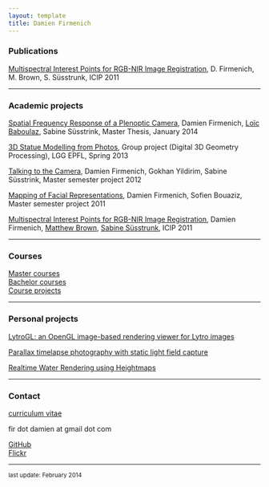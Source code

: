 ```yaml
---
layout: template
title: Damien Firmenich
---
```


<a name="projects"></a>
### <span class="glyphicon glyphicon-book"></span> Publications

[Multispectral Interest Points for RGB-NIR Image Registration](projects/features), D. Firmenich, M. Brown, S. Süsstrunk, ICIP 2011

---

### <span class="glyphicon glyphicon-bookmark"></span> Academic projects

[Spatial Frequency Response of a Plenoptic Camera](projects/lightfield), Damien Firmenich, [Loïc Baboulaz](http://lcav.epfl.ch/page-77949-en.html), Sabine Süsstrink, Master Thesis, January 2014

[3D Statue Modelling from Photos](projects/statues), Group project (Digital 3D Geometry Processing), LGG EPFL, Spring 2013

[Talking to the Camera](), Damien Firmenich, Gokhan Yildirim, Sabine Süsstrink, Master semester project 2012

[Mapping of Facial Representations](projects/faces), Damien Firmenich, Sofien Bouaziz, Master semester project 2011

[Multispectral Interest Points for RGB-NIR Image Registration](projects/features), Damien Firmenich, [Matthew Brown](http://www.cs.bath.ac.uk/brown/research/research.html), [Sabine Süsstrunk](http://ivrg.epfl.ch/people/susstrunk), ICIP 2011

---

<a name="courses"></a>
### <span class="glyphicon glyphicon-list"></span> Courses

[Master courses](courses/master.html)  
[Bachelor courses](courses/bachelor.html)  
[Course projects](courses/projects.html)  

---

### <span class="glyphicon glyphicon-send"></span> Personal projects
[LytroGL: an OpenGL image-based rendering viewer for Lytro images](light-field/2014/02/20/lytrogl.html)

[Parallax timelapse photography with static light field capture](light-field/2014/02/20/light-field-timelapse.html)

[Realtime Water Rendering using Heightmaps](projects/water)


----
<a name="contact"></a>
### <span class="glyphicon glyphicon-user"></span> Contact

[curriculum vitae](https://dl.dropboxusercontent.com/u/6168035/damienfirmenich.com/damien-firmenich.pdf)

fir dot damien at gmail dot com

<a href="https://github.com/damienfir">GitHub</a>  
<a href="http://www.flickr.com/photos/damienfir/">Flickr</a>

----

<small>last update: February 2014</small>
